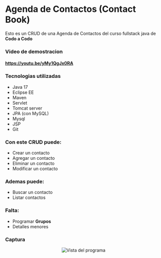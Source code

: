 # Agenda de Contactos (Contact Book)

Esto es un CRUD de una Agenda de Contactos del curso fullstack java de __Codo a Codo__

### Video de demostracion
#### https://youtu.be/yMy1QgJx0RA


### Tecnologias utilizadas
- Java 17
- Eclipse EE
- Maven
- Servlet
- Tomcat server
- JPA (con MySQL)
- Mysql
- JSP
- Git 

### Con este CRUD puede:
- Crear un contacto
- Agregar un contacto
- Eliminar un contacto
- Modificar un contacto

### Ademas puede:
- Buscar un contacto
- Listar contactos

### Falta:
- Programar __Grupos__
- Detalles menores

### Captura

<p align="center">
  <img src="https://repository-images.githubusercontent.com/666574814/276e56cd-d902-4b6e-aa1c-f7cc1d713260" alt="Vista del programa">
</p>
